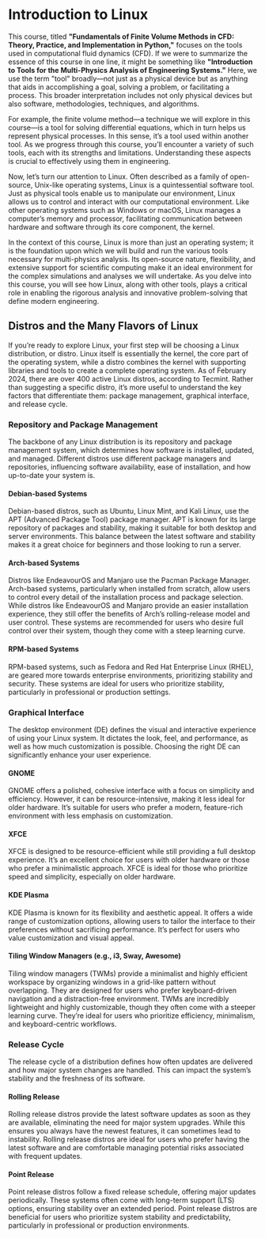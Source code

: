 # Introduction to Linux

This course, titled **"Fundamentals of Finite Volume Methods in CFD: Theory, Practice, and Implementation in Python,"** focuses on the tools used in computational fluid dynamics (CFD). If we were to summarize the essence of this course in one line, it might be something like **"Introduction to Tools for the Multi-Physics Analysis of Engineering Systems."** Here, we use the term "tool" broadly—not just as a physical device but as anything that aids in accomplishing a goal, solving a problem, or facilitating a process. This broader interpretation includes not only physical devices but also software, methodologies, techniques, and algorithms.

For example, the finite volume method—a technique we will explore in this course—is a tool for solving differential equations, which in turn helps us represent physical processes. In this sense, it’s a tool used within another tool. As we progress through this course, you’ll encounter a variety of such tools, each with its strengths and limitations. Understanding these aspects is crucial to effectively using them in engineering.

Now, let’s turn our attention to Linux. Often described as a family of open-source, Unix-like operating systems, Linux is a quintessential software tool. Just as physical tools enable us to manipulate our environment, Linux allows us to control and interact with our computational environment. Like other operating systems such as Windows or macOS, Linux manages a computer’s memory and processor, facilitating communication between hardware and software through its core component, the kernel.

In the context of this course, Linux is more than just an operating system; it is the foundation upon which we will build and run the various tools necessary for multi-physics analysis. Its open-source nature, flexibility, and extensive support for scientific computing make it an ideal environment for the complex simulations and analyses we will undertake. As you delve into this course, you will see how Linux, along with other tools, plays a critical role in enabling the rigorous analysis and innovative problem-solving that define modern engineering.

## Distros and the Many Flavors of Linux

If you’re ready to explore Linux, your first step will be choosing a Linux distribution, or distro. Linux itself is essentially the kernel, the core part of the operating system, while a distro combines the kernel with supporting libraries and tools to create a complete operating system. As of February 2024, there are over 400 active Linux distros, according to Tecmint. Rather than suggesting a specific distro, it’s more useful to understand the key factors that differentiate them: package management, graphical interface, and release cycle.

### Repository and Package Management

The backbone of any Linux distribution is its repository and package management system, which determines how software is installed, updated, and managed. Different distros use different package managers and repositories, influencing software availability, ease of installation, and how up-to-date your system is.

#### Debian-based Systems

Debian-based distros, such as Ubuntu, Linux Mint, and Kali Linux, use the APT (Advanced Package Tool) package manager. APT is known for its large repository of packages and stability, making it suitable for both desktop and server environments. This balance between the latest software and stability makes it a great choice for beginners and those looking to run a server.

#### Arch-based Systems

Distros like EndeavourOS and Manjaro use the Pacman Package Manager. Arch-based systems, particularly when installed from scratch, allow users to control every detail of the installation process and package selection. While distros like EndeavourOS and Manjaro provide an easier installation experience, they still offer the benefits of Arch’s rolling-release model and user control. These systems are recommended for users who desire full control over their system, though they come with a steep learning curve.

#### RPM-based Systems

RPM-based systems, such as Fedora and Red Hat Enterprise Linux (RHEL), are geared more towards enterprise environments, prioritizing stability and security. These systems are ideal for users who prioritize stability, particularly in professional or production settings.

### Graphical Interface

The desktop environment (DE) defines the visual and interactive experience of using your Linux system. It dictates the look, feel, and performance, as well as how much customization is possible. Choosing the right DE can significantly enhance your user experience.

#### GNOME

GNOME offers a polished, cohesive interface with a focus on simplicity and efficiency. However, it can be resource-intensive, making it less ideal for older hardware. It’s suitable for users who prefer a modern, feature-rich environment with less emphasis on customization.

#### XFCE

XFCE is designed to be resource-efficient while still providing a full desktop experience. It’s an excellent choice for users with older hardware or those who prefer a minimalistic approach. XFCE is ideal for those who prioritize speed and simplicity, especially on older hardware.

#### KDE Plasma

KDE Plasma is known for its flexibility and aesthetic appeal. It offers a wide range of customization options, allowing users to tailor the interface to their preferences without sacrificing performance. It’s perfect for users who value customization and visual appeal.

#### Tiling Window Managers (e.g., i3, Sway, Awesome)

Tiling window managers (TWMs) provide a minimalist and highly efficient workspace by organizing windows in a grid-like pattern without overlapping. They are designed for users who prefer keyboard-driven navigation and a distraction-free environment. TWMs are incredibly lightweight and highly customizable, though they often come with a steeper learning curve. They’re ideal for users who prioritize efficiency, minimalism, and keyboard-centric workflows.

### Release Cycle

The release cycle of a distribution defines how often updates are delivered and how major system changes are handled. This can impact the system’s stability and the freshness of its software.

#### Rolling Release

Rolling release distros provide the latest software updates as soon as they are available, eliminating the need for major system upgrades. While this ensures you always have the newest features, it can sometimes lead to instability. Rolling release distros are ideal for users who prefer having the latest software and are comfortable managing potential risks associated with frequent updates.

#### Point Release

Point release distros follow a fixed release schedule, offering major updates periodically. These systems often come with long-term support (LTS) options, ensuring stability over an extended period. Point release distros are beneficial for users who prioritize system stability and predictability, particularly in professional or production environments.



